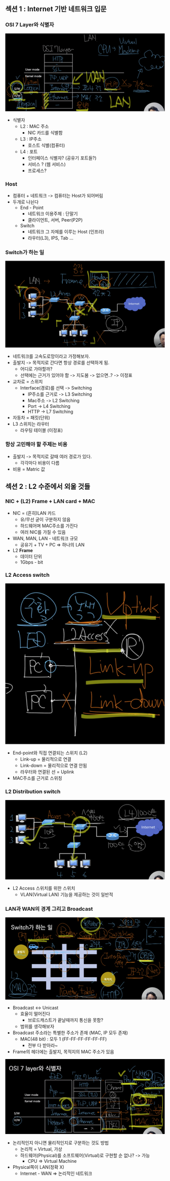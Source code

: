 ## 섹션 1  : Internet 기반 네트워크 입문 

### OSI 7 Layer와 식별자 
![](img/1.png)
- 식별자 
	- L2 : MAC 주소 
		- NIC 카드를 식별함 
	- L3 : IP주소 
		- 호스트 식별(컴퓨터)
	- L4 : 포트 
		- 인터페이스 식별자? (공유기 포트들?) 
		- 서비스 ? (웹 서비스) 
		- 프로세스?  

### Host 
- 컴퓨터 + 네트워크 -> 컴퓨터는 Host가 되어버림
- 두개로 나뉜다 
	- End - Point 
		- 네트워크 이용주체 : 단말기 
		- 클라이언트, 서버, Peer(P2P)
	- Switch 
		- 네트워크 그 자체를 이루는 Host (인프라)
		- 라우터(L3), IPS, Tab ...  

### Switch가 하는 일 
![](img/2.png)
- 네트워크를 고속도로망이라고 가정해보자.
- 출발지 -> 목적지로 간다면 항상 경로를 선택하게 됨.  
	- 어디로 가야할까?
	- 선택에는 근거가 있어야 함 -> 지도봄 -> 없으면..? -> 이정표 
- 교차로 = 스위치 
	- Interface(경로)를 선택 -> Switching 
		- IP주소를 근거로 -> L3 Switching 
		- Mac주소 -> L2 Switching 
		- Port -> L4 Switching 
		- HTTP  -> L7 Switching 
- 자동차 = 패킷(단위)
- L3 스위치는 라우터
	- 라우팅 테이블 (이정표)

### 항상 고민해야 할 주제는 비용 
- 출발지 -> 목적지로 갈때 여러 경로가 있다. 
	- 각각마다 비용이 다름 
- 비용 = Matric 값 

## 섹션 2 : L2 수준에서 외울 것들 


### NIC  + (L2) Frame + LAN card + MAC
- NIC = (흔히)LAN 카드 
	- 유/무선 굳이 구분하지 않음 
	- 하드웨어며 MAC주소를 가진다 
	- 여러 NIC를 가질 수 있음
- WAN, MAN, LAN - 네트워크 규모 
	- 공유기 + TV + PC => 하나의 LAN
- L2 **Frame**
	- 데이터 단위
	- 1Gbps - bit 

### L2 Access switch 
![](img/3.png)
- End-point와 직접 연결되는 스위치 (L2)
	- Link-up = 물리적으로 연결 
	- Link-down  = 물리적으로 연결 안됨
	- 라우터와 연결된 선 = Uplink
- MAC주소를 근거로 스위칭

### L2 Distribution switch 
![](img/4.png)
- L2 Access 스위치를 위한 스위치 
	- VLAN(Virtual LAN) 기능을 제공하는 것이 일반적

### LAN과 WAN의 경계 그리고 Broadcast 
![](img/5.png)
- Broadcast <-> Unicast 
	- 효율이 떨어진다 
		- 브로드캐스트가 끝날때까지 통신을 못함?
	- 범위를 생각해보자
- Broadcast 주소라는 특별한 주소가 존재 (MAC, IP 모두 존재)
	- MAC(48 bit) : 모두 1 (FF-FF-FF-FF-FF-FF)
		- 전부 다 받아라~
- Frame의 헤더에는 출발지, 목적지의 MAC 주소가 있음

![](img/6.png)
- 논리적인지 아니면 물리적인지로 구분하는 것도 방법 
	- 논리적 = Virtual, 가상 
	- 하드웨어(Physical)를 소프트웨어(Virtual)로 구현할 순 없나? -> 가능 
		- CPU => Virtual Machine
- Physical쪽이 LAN(정확 X)
	- Internet - WAN => 논리적인 네트워크 